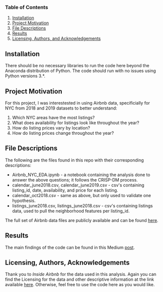 
### Table of Contents

1. [Installation](#installation)
2. [Project Motivation](#motivation)
3. [File Descriptions](#files)
4. [Results](#results)
5. [Licensing, Authors, and Acknowledgements](#licensing)

## Installation <a name="installation"></a>

There should be no necessary libraries to run the code here beyond the Anaconda distribution of Python.  The code should run with no issues using Python versions 3.*.

## Project Motivation<a name="motivation"></a>

For this project, I was interestested in using Airbnb data, specificially for NYC from 2018 and 2019 datasets to better understand:

1. Which NYC areas have the most listings?
2. What does availability for listings look like throughout the year?
3. How do listing prices vary by location?
4. How do listing prices change throughout the year?


## File Descriptions <a name="files"></a>

The following are the files found in this repo with their corresponding descriptions:
* Airbnb_NYC_EDA.ipynb - a notebook containing the analysis done to answer the above questions; it follows the CRISP-DM process.
* calendar_june2018.csv, calendar_june2019.csv - csv's containing listing_id, date, availability, and price for each listing.
* calendar_oct2018.csv - same as above, but only used to validate one hypothesis.
* listings_june2018.csv, listings_june2018.csv - csv's containing listings data, used to pull the neighborhood features per listing_id.

The full set of Airbnb data files are publicly available and can be found [here](http://insideairbnb.com/get-the-data.html).


## Results<a name="results"></a>

The main findings of the code can be found in this Medium [post](https://medium.com/@atanasoffa/exploring-airbnb-in-nyc-68a9ce0e0101).

## Licensing, Authors, Acknowledgements<a name="licensing"></a>

Thank you to *Inside Airbnb* for the data used in this analysis.  Again you can find the Licensing for the data and other descriptive information at the link available [here](http://insideairbnb.com/get-the-data.html).  Otherwise, feel free to use the code here as you would like. 

